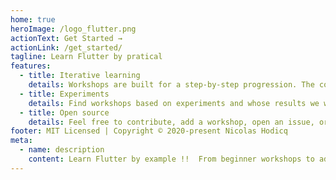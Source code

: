 ```yaml
---
home: true
heroImage: /logo_flutter.png
actionText: Get Started →
actionLink: /get_started/
tagline: Learn Flutter by pratical
features:
  - title: Iterative learning
    details: Workshops are built for a step-by-step progression. The correction code of each step is provided!
  - title: Experiments
    details: Find workshops based on experiments and whose results we would like to share with the community.
  - title: Open source
    details: Feel free to contribute, add a workshop, open an issue, or a pull request. All contributors are welcome !!
footer: MIT Licensed | Copyright © 2020-present Nicolas Hodicq
meta:
  - name: description
    content: Learn Flutter by example !!  From beginner workshops to advanced exercises.
---
```


